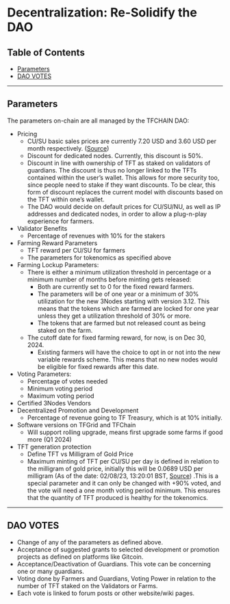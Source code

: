 <h1> Decentralization: Re-Solidify the DAO </h1>

<h2> Table of Contents </h2>

- [Parameters](#parameters)
- [DAO VOTES](#dao-votes)

***
## Parameters

The parameters on-chain are all managed by the TFCHAIN DAO:

* Pricing
  * CU/SU basic sales prices are currently 7.20 USD and 3.60 USD per month respectively. ([Source](https://www.manual.grid.tf/cloud/cloudunits_pricing.html))
  * Discount for dedicated nodes. Currently, this discount is 50%.
  * Discount in line with ownership of TFT as staked on validators of guardians. The discount is thus no longer linked to the TFTs contained within the user’s wallet. This allows for more security too, since people need to stake if they want discounts. To be clear, this form of discount replaces the current model with discounts based on the TFT within one’s wallet.
  * The DAO would decide on default prices for CU/SU/NU, as well as IP addresses and dedicated nodes, in order to allow a plug-n-play experience for farmers.
* Validator Benefits
  * Percentage of revenues with 10% for the stakers
* Farming Reward Parameters
  * TFT reward per CU/SU for farmers
  * The parameters for tokenomics as specified above
* Farming Lockup Parameters:
  * There is either a minimum utilization threshold in percentage or a minimum number of months before minting gets released:
    * Both are currently set to 0 for the fixed reward farmers.
    * The parameters will be of one year or a minimum of 30% utilization for the new 3Nodes starting with version 3.12. This means that the tokens which are farmed are locked for one year unless they get a utilization threshold of 30% or more.
    * The tokens that are farmed but not released count as being staked on the farm.
  * The cutoff date for fixed farming reward, for now, is on Dec 30, 2024.
    * Existing farmers will have the choice to opt in or not into the new variable rewards scheme. This means that no new nodes would be eligible for fixed rewards after this date.
* Voting Parameters:
  * Percentage of votes needed
  * Minimum voting period
  * Maximum voting period
* Certified 3Nodes Vendors
* Decentralized Promotion and Development
  * Percentage of revenue going to TF Treasury, which is at 10% initially.
* Software versions on TFGrid and TFChain
  * Will support rolling upgrade, means first upgrade some farms if good more (Q1 2024)
* TFT generation protection
  * Define TFT vs Milligram of Gold Price
  * Maximum minting of TFT per CU/SU per day is defined in relation to the milligram of gold price, initially this will be 0.0689 USD per milligram (As of the date: 02/08/23, 13:20:01 BST, [Source](https://www.gold.org/goldhub/data/gold-prices)) .This is a special parameter and it can only be changed with +90% voted, and the vote will need a one month voting period minimum. This ensures that the quantity of TFT produced is healthy for the tokenomics.
***
## DAO VOTES

* Change of any of the parameters as defined above.
* Acceptance of suggested grants to selected development or promotion projects as defined on platforms like Gitcoin.
* Acceptance/Deactivation of Guardians. This vote can be concerning one or many guardians.
* Voting done by Farmers and Guardians, Voting Power in relation to the number of TFT staked on the Validators or Farms.
* Each vote is linked to forum posts or other website/wiki pages.